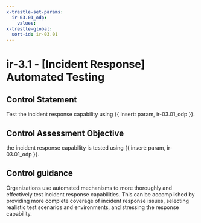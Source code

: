 ```yaml
---
x-trestle-set-params:
  ir-03.01_odp:
    values:
x-trestle-global:
  sort-id: ir-03.01
---
```


# ir-3.1 - \[Incident Response\] Automated Testing

## Control Statement

Test the incident response capability using {{ insert: param, ir-03.01_odp }}.

## Control Assessment Objective

the incident response capability is tested using {{ insert: param, ir-03.01_odp }}.

## Control guidance

Organizations use automated mechanisms to more thoroughly and effectively test incident response capabilities. This can be accomplished by providing more complete coverage of incident response issues, selecting realistic test scenarios and environments, and stressing the response capability.
